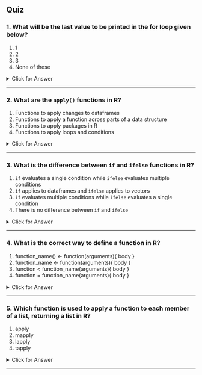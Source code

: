 ## Quiz


### 1. What will be the last value to be printed in the for loop given below?

1. 1
1. 2
1. 3
1. None of these
<details><summary>Click for Answer</summary>

#### Answer

3.  3

> In the for loop structure for(i in ints){print(i)}, 'ints' is a vector c(1, 2, 3) . Hence, values 1, 2 and 3 will be printed sequentially. Thus, the last value printed will be 3.</details>

---


### 2. What are the `apply()` functions in R?

1. Functions to apply changes to dataframes
1. Functions to apply a function across parts of a data structure
1. Functions to apply packages in R
1. Functions to apply loops and conditions
<details><summary>Click for Answer</summary>

#### Answer

2.  Functions to apply a function across parts of a data structure

> The `apply()` functions like `apply()`, `tapply()`, `lapply()`, and `mapply()` are used to apply a function across parts of a data structure in R.</details>

---


### 3. What is the difference between `if` and `ifelse` functions in R?

1. `if` evaluates a single condition while `ifelse` evaluates multiple conditions
1. `if` applies to dataframes and `ifelse` applies to vectors
1. `if` evaluates multiple conditions while `ifelse` evaluates a single condition
1. There is no difference between `if` and `ifelse`
<details><summary>Click for Answer</summary>

#### Answer

1.  `if` evaluates a single condition while `ifelse` evaluates multiple conditions

> `if` evaluates a single condition whereas `ifelse` is used to evaluate multiple conditions tied together.</details>

---


### 4. What is the correct way to define a function in R?

1. function_name() <- function(arguments){ body }
1. function_name <- function(arguments){ body }
1. function < function_name(arguments){ body }
1. function = function_name(arguments){ body }
<details><summary>Click for Answer</summary>

#### Answer

2.  function_name <- function(arguments){ body }

> In R, functions are defined using the syntax function_name <- function(arguments){ body }. Here, 'function_name' is the name of function you want to create, 'arguments' are the inputs to the function and 'body' is the code to be executed when the function is called.</details>

---


### 5. Which function is used to apply a function to each member of a list, returning a list in R?

1. apply
1. mapply
1. lapply
1. tapply
<details><summary>Click for Answer</summary>

#### Answer

3.  lapply

> The lapply() function applies a function to each member of a list and returns a list.</details>

---

